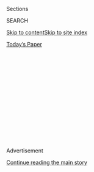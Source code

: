 <div id="app">

<div>

<div>

<div>

<div class="NYTAppHideMasthead css-1q2w90k e1suatyy0">

<div class="section css-ui9rw0 e1suatyy2">

<div class="css-eph4ug er09x8g0">

<div class="css-6n7j50">

</div>

<span class="css-1dv1kvn">Sections</span>

<div class="css-10488qs">

<span class="css-1dv1kvn">SEARCH</span>

</div>

[Skip to content](#site-content)[Skip to site
index](#site-index)

</div>

<div class="css-10698na e1huz5gh0">

</div>

</div>

<div id="masthead-bar-one" class="section hasLinks css-15hmgas e1csuq9d3">

<div class="css-uqyvli e1csuq9d0">

</div>

<div class="css-1uqjmks e1csuq9d1">

</div>

<div class="css-9e9ivx">

[](https://myaccount.nytimes3xbfgragh.onion/auth/login?response_type=cookie&client_id=vi)

</div>

<div class="css-1bvtpon e1csuq9d2">

[Today’s
Paper](https://www.nytimes3xbfgragh.onion/section/todayspaper)

</div>

</div>

</div>

</div>

<div data-aria-hidden="false">

<div id="site-content" data-role="main">

<div>

<div class="css-1aor85t" style="opacity:0.000000001;z-index:-1;visibility:hidden">

<div class="css-1hqnpie">

<div class="css-epjblv">

<span class="css-17xtcya">[Opinion](/section/opinion)</span><span class="css-x15j1o">|</span><span class="css-fwqvlz">The
World Can Still Be Destroyed in a
Flash</span>

</div>

<div class="css-k008qs">

<div class="css-1iwv8en">

<span class="css-18z7m18"></span>

<div>

</div>

</div>

<span class="css-1n6z4y">https://nyti.ms/3gFsmvC</span>

<div class="css-1705lsu">

<div class="css-4xjgmj">

<div class="css-4skfbu" data-role="toolbar" data-aria-label="Social Media Share buttons, Save button, and Comments Panel with current comment count" data-testid="share-tools">

  - 
  - 
  - 
  - 
    
    <div class="css-6n7j50">
    
    </div>

  - 
  - 

</div>

</div>

</div>

</div>

</div>

</div>

<div id="NYT_TOP_BANNER_REGION" class="css-13pd83m">

</div>

<div id="top-wrapper" class="css-1sy8kpn">

<div id="top-slug" class="css-l9onyx">

Advertisement

</div>

[Continue reading the main
story](#after-top)

<div class="ad top-wrapper" style="text-align:center;height:100%;display:block;min-height:250px">

<div id="top" class="place-ad" data-position="top" data-size-key="top">

</div>

</div>

<div id="after-top">

</div>

</div>

<div>

<div class="css-v5btjw etb61u70">

<div class="css-v05ibm etb61u71">

[Opinion](/section/opinion)

</div>

</div>

<div id="sponsor-wrapper" class="css-1hyfx7x">

<div id="sponsor-slug" class="css-19vbshk">

Supported by

</div>

[Continue reading the main
story](#after-sponsor)

<div id="sponsor" class="ad sponsor-wrapper" style="text-align:center;height:100%;display:block">

</div>

<div id="after-sponsor">

</div>

</div>

<div class="css-186x18t">

</div>

<div class="css-1vkm6nb ehdk2mb0">

# The World Can Still Be Destroyed in a Flash

</div>

It seems that the United States is plunging into a new arms race without
learning the lessons of the last.

<div class="css-18e8msd">

<div class="css-vp77d3 epjyd6m0">

<div class="css-1baulvz">

By [<span class="css-1baulvz last-byline" itemprop="name">The Editorial
Board</span>](https://www.nytimes3xbfgragh.onion/interactive/opinion/editorialboard.html)

<div class="css-8atqhb">

The editorial board is a group of opinion journalists whose views are
informed by expertise, research, debate and certain longstanding ****
[values](https://www.nytimes3xbfgragh.onion/interactive/2018/opinion/editorialboard.html).
It is separate from the newsroom.

</div>

</div>

</div>

  - Aug. 6,
    2020

  - 
    
    <div class="css-4xjgmj">
    
    <div class="css-pvvomx" data-role="toolbar" data-aria-label="Social Media Share buttons, Save button, and Comments Panel with current comment count" data-testid="share-tools">
    
      - 
      - 
      - 
      - 
        
        <div class="css-6n7j50">
        
        </div>
    
      - 
      - 
    
    </div>
    
    </div>

</div>

![<span class="css-cch8ym"><span class="css-1dv1kvn">Credit</span><span class="css-cnj6d5 e1z0qqy90" itemprop="copyrightHolder"><span class="css-1ly73wi e1tej78p0">Credit...</span><span>Nicholas
Konrad/the New York
Times</span></span></span>](https://static01.graylady3jvrrxbe.onion/images/2020/08/06/opinion/06nuke-still/06nuke-still-mediumSquareAt3X.jpg)

</div>

<div class="section meteredContent css-1r7ky0e" name="articleBody" itemprop="articleBody">

<div class="css-1fanzo5 StoryBodyCompanionColumn">

<div class="css-53u6y8">

The nuclear weapons dropped over [Hiroshima and
Nagasaki](https://www.nytimes3xbfgragh.onion/2020/08/06/world/asia/hiroshima-nagasaki-japan-photos.html)
75 years ago this week wreaked a devastation never before seen in human
warfare. Yet they were firecrackers compared with the nuclear weapons
that were soon developed — bombs, warheads, shells, torpedoes and other
devices capable of vaporizing the human race in an apocalyptic flash.

For decades, that thought cast a pall of acute anxiety over America and
the world. Whether because of that fear, a strategy of effective
deterrence, chance or all the above, the United States remains the only
country to have used nuclear weapons in combat. With the end of the Cold
War, anxiety around nuclear war has receded. Most people probably are
not aware that a harrowing and expensive new arms race is now underway.

Today Americans are more likely to identify climate change as the
greatest man-made threat to the planet. Last year, in the [list of what
Americans
fear](https://www.chapman.edu/wilkinson/research-centers/babbie-center/survey-american-fears.aspx#:~:text=Results%20from%20the%202019%20Chapman,warfare%20for%20the%202019%20survey.)
compiled annually by Chapman University, “North Korea using nuclear
weapons” and “Nuclear weapons attack” ranked 27 and 29, far below
“Corrupt government officials” (No. 1) or “Pollution of oceans, rivers
and lakes” (No. 2).

Yet even with the Cold War long over and stockpiles of nuclear weapons
in the Russian and American arsenals sharply reduced through a series of
nuclear arms treaties, to fewer than 6,000 warheads each, there are no
grounds for complacency. The world can still be destroyed in a flash.

</div>

</div>

<div class="css-1fanzo5 StoryBodyCompanionColumn">

<div class="css-53u6y8">

Nine states have nuclear weapons — the United States, Russia, Britain,
France, China, India, Pakistan, Israel and North Korea. [Iran’s nuclear
program](https://www.nytimes3xbfgragh.onion/2020/08/01/world/asia/iran-khamenei-us-sanctions.html)
has been the focus of intense concern for years, and Saudi Arabia has
vowed that if Iran develops a nuclear weapon, it will follow suit.
Consider also that two men have the power to unleash a nuclear barrage
entirely on their own — President Trump and Vladimir Putin, the Russian
president, who are both working assiduously on modernizing their
arsenals.

Mr. Trump has [said he is
working](https://foreignpolicy.com/2020/07/23/trump-china-russia-new-arms-control-agreement-start/)
on a new arms control agreement with Russia and is seeking to include
China in the talks. But his administration has always found it easier to
tear up treaties than to sign them, especially if the result in any way
restrains the United States. As the special envoy for arms control,
[Marshall
Billingslea](https://www.reuters.com/article/uk-usa-armscontrol/u-s-prepared-to-spend-russia-china-into-oblivion-to-win-nuclear-arms-race-u-s-envoy-idUSKBN22X2LS),
boasted in May, “We know how to win these races, and we know how to
spend the adversary into oblivion.”

Before the coronavirus pandemic put millions of Americans out of work,
spending so much money on new doomsday weapons was profligate. Now, it
seems morally indefensible. This week, the [Government Accountability
Office](https://homelandprepnews.com/stories/53270-report-examines-nuclear-weapons-modernization-costs/)
said that, without changes, the Pentagon’s nuclear weapons modernization
effort is on track to surpass its $1.2 trillion price tag over the next
three decades. It seems as though the United States is plunging into a
new nuclear arms race with Russia and China without having learned the
lessons of the last one.

When briefed by the military in 2017 on the levels to which American and
Russian nuclear arsenals had been reduced through arms treaties, Mr.
Trump
[reportedly](https://www.cnbc.com/2017/10/11/trump-reportedly-wanted-nearly-10-times-more-nuclear-weapons.html)
demanded that the United States increase its nuclear stockpile tenfold.
According to some reports, this was what prompted the secretary of state
at the time, Rex Tillerson, to call the president a “moron.”

Mr. Trump [withdrew the United
States](https://www.nytimes3xbfgragh.onion/2019/02/01/us/politics/trump-inf-nuclear-treaty.html)
from the Intermediate-Range Nuclear Forces Treaty and the Iran nuclear
deal, and he has not yet extended the New START accord, the only
agreement still in place limiting American and Russian nuclear forces,
which was signed by President Barack Obama and expires in early
February. In addition, the Trump administration was [recently
reported](https://www.cnn.com/2020/06/24/politics/trump-administration-nuclear-test/index.html)
to be thinking of breaking the 28-year-old moratorium on nuclear
testing.

</div>

</div>

<div class="css-1fanzo5 StoryBodyCompanionColumn">

<div class="css-53u6y8">

The 75th anniversary of Hiroshima is a good time to revive serious
public concern about nuclear weapons. The pandemic may leave little room
for other fears, but public health and economic recovery should not have
to compete for resources with a needless and enormously expensive new
arms race. As Jessica Mathews, former president of the Carnegie
Endowment for International Peace, writes in the current issue of [The
New York Review of
Books](https://www.nybooks.com/contributors/jessica-t-mathews/), it
would be good for the five original nuclear powers — the United States,
Russia, Britain, France and China — to formally endorse the principle
set forth by Presidents Ronald Reagan and Mikhail Gorbachev at their
1985 summit, that “a nuclear war cannot be won and must never be
fought.”

Above all, the wrenching images of scorched rubble where Hiroshima had
stood ought to be cause for serious reflection on what nuclear weapons
do — and what they cannot do.

</div>

</div>

<div>

</div>

<div class="css-1fanzo5 StoryBodyCompanionColumn">

<div class="css-53u6y8">

*The Times is committed to publishing* [*a diversity of
letters*](https://www.nytimes3xbfgragh.onion/2019/01/31/opinion/letters/letters-to-editor-new-york-times-women.html)
*to the editor. We’d like to hear what you think about this or any of
our articles. Here are some*
[*tips*](https://help.nytimes3xbfgragh.onion/hc/en-us/articles/115014925288-How-to-submit-a-letter-to-the-editor)*.
And here’s our email:*
[*letters@NYTimes.com*](mailto:letters@NYTimes.com)*.*

*Follow The New York Times Opinion section on*
[*Facebook*](https://www.facebookcorewwwi.onion/nytopinion)*,* [*Twitter
(@NYTopinion)*](http://twitter.com/NYTOpinion) *and*
[*Instagram*](https://www.instagram.com/nytopinion/)*.*

</div>

</div>

</div>

<div>

</div>

<div>

</div>

<div>

</div>

<div>

<div id="bottom-wrapper" class="css-1ede5it">

<div id="bottom-slug" class="css-l9onyx">

Advertisement

</div>

[Continue reading the main
story](#after-bottom)

<div id="bottom" class="ad bottom-wrapper" style="text-align:center;height:100%;display:block;min-height:90px">

</div>

<div id="after-bottom">

</div>

</div>

</div>

</div>

</div>

## Site Index

<div>

</div>

## Site Information Navigation

  - [© <span>2020</span> <span>The New York Times
    Company</span>](https://help.nytimes3xbfgragh.onion/hc/en-us/articles/115014792127-Copyright-notice)

<!-- end list -->

  - [NYTCo](https://www.nytco.com/)
  - [Contact
    Us](https://help.nytimes3xbfgragh.onion/hc/en-us/articles/115015385887-Contact-Us)
  - [Work with us](https://www.nytco.com/careers/)
  - [Advertise](https://nytmediakit.com/)
  - [T Brand Studio](http://www.tbrandstudio.com/)
  - [Your Ad
    Choices](https://www.nytimes3xbfgragh.onion/privacy/cookie-policy#how-do-i-manage-trackers)
  - [Privacy](https://www.nytimes3xbfgragh.onion/privacy)
  - [Terms of
    Service](https://help.nytimes3xbfgragh.onion/hc/en-us/articles/115014893428-Terms-of-service)
  - [Terms of
    Sale](https://help.nytimes3xbfgragh.onion/hc/en-us/articles/115014893968-Terms-of-sale)
  - [Site
    Map](https://spiderbites.nytimes3xbfgragh.onion)
  - [Help](https://help.nytimes3xbfgragh.onion/hc/en-us)
  - [Subscriptions](https://www.nytimes3xbfgragh.onion/subscription?campaignId=37WXW)

</div>

</div>

</div>

</div>
